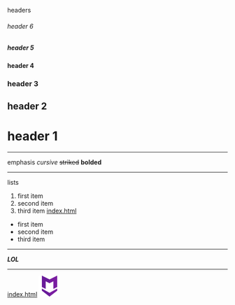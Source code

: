 headers
###### header 6
##### header 5
#### header 4
### header 3
## header 2
# header 1
***
emphasis
*cursive*
~~striked~~
__bolded__
***
lists
1. first item
2. second item
3. third item
[index.html](INDEX)
* first item
* second item
* third item
***
**_LOL_**
***
[index.html](INDEX)
![alt text](https://github.com/adam-p/markdown-here/raw/master/src/common/images/icon48.png "test alt")
